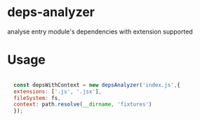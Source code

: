 # deps-analyzer
analyse entry module's dependencies with extension supported

# Usage

```javascript
  
  const depsWithContext = new depsAnalyzer('index.js',{
  extensions: ['.js', '.jsx'],
  fileSystem: fs,
  context: path.resolve(__dirname, 'fixtures')
  });

```

